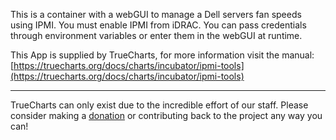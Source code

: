 This is a container with a webGUI to manage a Dell servers fan speeds using IPMI. You must enable IPMI from iDRAC. You can pass credentials through environment variables or enter them in the webGUI at runtime.

This App is supplied by TrueCharts, for more information visit the manual: [https://truecharts.org/docs/charts/incubator/ipmi-tools](https://truecharts.org/docs/charts/incubator/ipmi-tools)

---

TrueCharts can only exist due to the incredible effort of our staff.
Please consider making a [donation](https://truecharts.org/docs/about/sponsor) or contributing back to the project any way you can!
